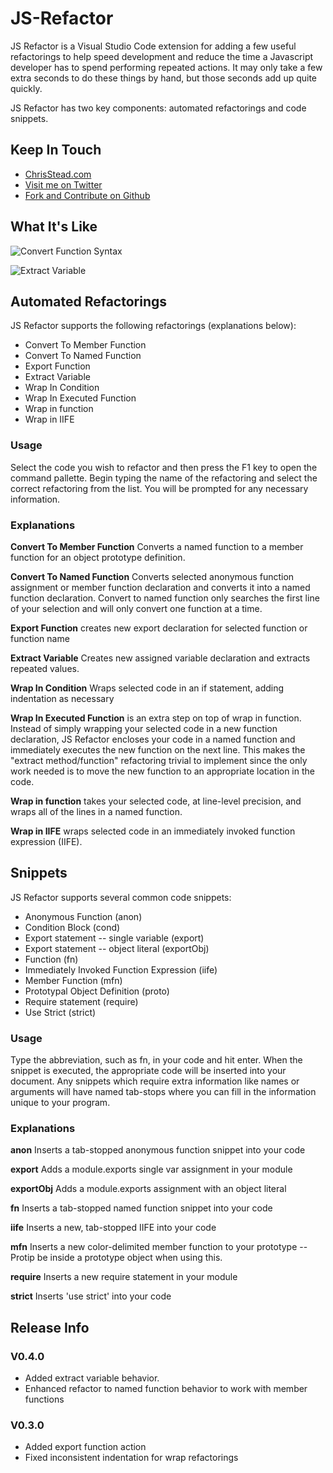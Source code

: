 JS-Refactor
===========

JS Refactor is a Visual Studio Code extension for adding a few useful refactorings to help speed development and 
reduce the time a Javascript developer has to spend performing repeated actions. It may only take a few extra
seconds to do these things by hand, but those seconds add up quite quickly.

JS Refactor has two key components: automated refactorings and code snippets.

## Keep In Touch

- [ChrisStead.com](http://www.chrisstead.com)
- [Visit me on Twitter](https://twitter.com/cm_stead)
- [Fork and Contribute on Github](https://github.com/cmstead/js-refactor)

## What It's Like

![Convert Function Syntax](http://chrisstead.com/wp-content/uploads/images/extension-gifs/convert-function.gif)

![Extract Variable](http://chrisstead.com/wp-content/uploads/images/extension-gifs/extract-var.gif)

## Automated Refactorings

JS Refactor supports the following refactorings (explanations below):

- Convert To Member Function
- Convert To Named Function
- Export Function
- Extract Variable
- Wrap In Condition
- Wrap In Executed Function
- Wrap in function
- Wrap in IIFE

### Usage

Select the code you wish to refactor and then press the F1 key to open the command pallette.  Begin typing the name of
the refactoring and select the correct refactoring from the list. You will be prompted for any necessary information.

### Explanations

**Convert To Member Function** Converts a named function to a member function for an object prototype definition.

**Convert To Named Function** Converts selected anonymous function assignment or member function declaration and converts it into a named function declaration.
Convert to named function only searches the first line of your selection and will only convert one function at a time.

**Export Function** creates new export declaration for selected function or function name

**Extract Variable** Creates new assigned variable declaration and extracts repeated values.

**Wrap In Condition** Wraps selected code in an if statement, adding indentation as necessary

**Wrap In Executed Function** is an extra step on top of wrap in function.  Instead of simply wrapping your selected code
in a new function declaration, JS Refactor encloses your code in a named function and immediately executes the
new function on the next line.  This makes the "extract method/function" refactoring trivial to implement since
the only work needed is to move the new function to an appropriate location in the code.

**Wrap in function** takes your selected code, at line-level precision, and wraps all of the lines in a named function.

**Wrap in IIFE** wraps selected code in an immediately invoked function expression (IIFE).

## Snippets

JS Refactor supports several common code snippets:

- Anonymous Function (anon)
- Condition Block (cond)
- Export statement -- single variable (export)
- Export statement -- object literal (exportObj)
- Function (fn)
- Immediately Invoked Function Expression (iife)
- Member Function (mfn)
- Prototypal Object Definition (proto)
- Require statement (require)
- Use Strict (strict)

### Usage

Type the abbreviation, such as fn, in your code and hit enter. When the snippet is executed, the appropriate code will be
inserted into your document. Any snippets which require extra information like names or arguments will have named
tab-stops where you can fill in the information unique to your program.

### Explanations

**anon** Inserts a tab-stopped anonymous function snippet into your code

**export** Adds a module.exports single var assignment in your module

**exportObj** Adds a module.exports assignment with an object literal

**fn** Inserts a tab-stopped named function snippet into your code

**iife** Inserts a new, tab-stopped IIFE into your code

**mfn** Inserts a new color-delimited member function to your prototype -- Protip be inside a prototype object when using this.

**require** Inserts a new require statement in your module

**strict** Inserts 'use strict' into your code

## Release Info

### V0.4.0

- Added extract variable behavior.
- Enhanced refactor to named function behavior to work with member functions

### V0.3.0

- Added export function action
- Fixed inconsistent indentation for wrap refactorings